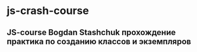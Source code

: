 # js-crash-course 

## JS-course Bogdan Stashchuk прохождение практика по созданию классов и экземпляров